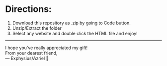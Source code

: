 # Directions:
1. Download this repository as .zip by going to Code button.
2. Unzip/Extract the folder
3. Select any website and double click the HTML file and enjoy! </br>
- - -
I hope you've really appreciated my gift! </br>
From your dearest friend, </br>
— Exphysius/Azriel 🚄
